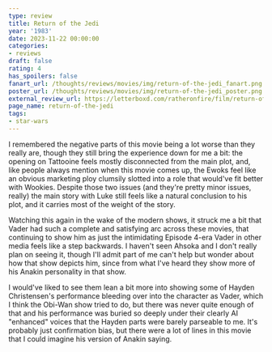 ```yaml
---
type: review
title: Return of the Jedi
year: '1983'
date: 2023-11-22 00:00:00
categories:
- reviews
draft: false
rating: 4
has_spoilers: false
fanart_url: /thoughts/reviews/movies/img/return-of-the-jedi_fanart.png
poster_url: /thoughts/reviews/movies/img/return-of-the-jedi_poster.png
external_review_url: https://letterboxd.com/ratheronfire/film/return-of-the-jedi/
page_name: return-of-the-jedi
tags:
- star-wars
---
```


I remembered the negative parts of this movie being a lot worse than they really are, though they still bring the experience down for me a bit: the opening on Tattooine feels mostly disconnected from the main plot, and, like people always mention when this movie comes up, the Ewoks feel like an obvious marketing ploy clumsily slotted into a role that would've fit better with Wookies. Despite those two issues (and they're pretty minor issues, really) the main story with Luke still feels like a natural conclusion to his plot, and it carries most of the weight of the story.

Watching this again in the wake of the modern shows, it struck me a bit that Vader had such a complete and satisfying arc across these movies, that continuing to show him as just the intimidating Episode 4-era Vader in other media feels like a step backwards. I haven't seen Ahsoka and I don't really plan on seeing it, though I'll admit part of me can't help but wonder about how that show depicts him, since from what I've heard they show more of his Anakin personality in that show.

I would've liked to see them lean a bit more into showing some of Hayden Christensen's performance bleeding over into the character as Vader, which I think the Obi-Wan show tried to do, but there was never quite enough of that and his performance was buried so deeply under their clearly AI "enhanced" voices that the Hayden parts were barely parseable to me. It's probably just confirmation bias, but there were a lot of lines in this movie that I could imagine his version of Anakin saying.